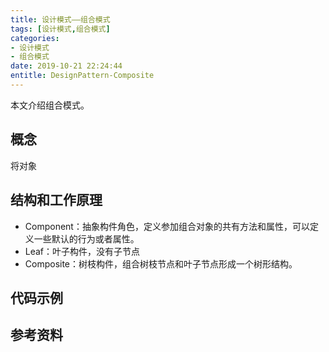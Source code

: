 ```yaml
---
title: 设计模式——组合模式
tags: [设计模式,组合模式]
categories:
- 设计模式
- 组合模式
date: 2019-10-21 22:24:44
entitle: DesignPattern-Composite
---
```

本文介绍组合模式。
<!--more-->

## 概念

将对象

## 结构和工作原理

* Component：抽象构件角色，定义参加组合对象的共有方法和属性，可以定义一些默认的行为或者属性。
* Leaf：叶子构件，没有子节点
* Composite：树枝构件，组合树枝节点和叶子节点形成一个树形结构。



## 代码示例


## 参考资料
